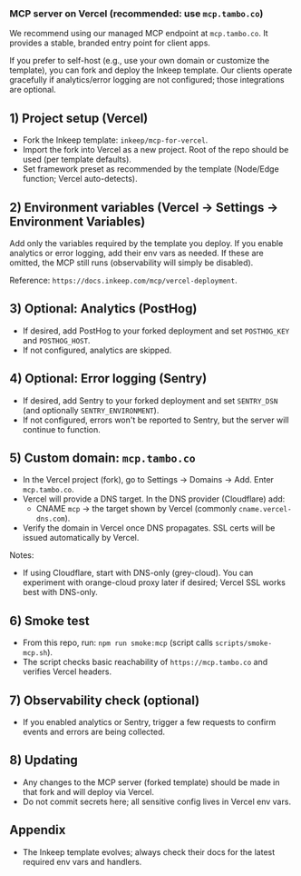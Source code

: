 ### MCP server on Vercel (recommended: use `mcp.tambo.co`)

We recommend using our managed MCP endpoint at `mcp.tambo.co`. It provides a stable, branded entry point for client apps.

If you prefer to self-host (e.g., use your own domain or customize the template), you can fork and deploy the Inkeep template. Our clients operate gracefully if analytics/error logging are not configured; those integrations are optional.

## 1) Project setup (Vercel)

- Fork the Inkeep template: `inkeep/mcp-for-vercel`.
- Import the fork into Vercel as a new project. Root of the repo should be used (per template defaults).
- Set framework preset as recommended by the template (Node/Edge function; Vercel auto-detects).

## 2) Environment variables (Vercel → Settings → Environment Variables)

Add only the variables required by the template you deploy. If you enable analytics or error logging, add their env vars as needed. If these are omitted, the MCP still runs (observability will simply be disabled).

Reference: `https://docs.inkeep.com/mcp/vercel-deployment`.

## 3) Optional: Analytics (PostHog)

- If desired, add PostHog to your forked deployment and set `POSTHOG_KEY` and `POSTHOG_HOST`.
- If not configured, analytics are skipped.

## 4) Optional: Error logging (Sentry)

- If desired, add Sentry to your forked deployment and set `SENTRY_DSN` (and optionally `SENTRY_ENVIRONMENT`).
- If not configured, errors won't be reported to Sentry, but the server will continue to function.

## 5) Custom domain: `mcp.tambo.co`

- In the Vercel project (fork), go to Settings → Domains → Add. Enter `mcp.tambo.co`.
- Vercel will provide a DNS target. In the DNS provider (Cloudflare) add:
  - CNAME `mcp` → the target shown by Vercel (commonly `cname.vercel-dns.com`).
- Verify the domain in Vercel once DNS propagates. SSL certs will be issued automatically by Vercel.

Notes:

- If using Cloudflare, start with DNS-only (grey-cloud). You can experiment with orange-cloud proxy later if desired; Vercel SSL works best with DNS-only.

## 6) Smoke test

- From this repo, run: `npm run smoke:mcp` (script calls `scripts/smoke-mcp.sh`).
- The script checks basic reachability of `https://mcp.tambo.co` and verifies Vercel headers.

## 7) Observability check (optional)

- If you enabled analytics or Sentry, trigger a few requests to confirm events and errors are being collected.

## 8) Updating

- Any changes to the MCP server (forked template) should be made in that fork and will deploy via Vercel.
- Do not commit secrets here; all sensitive config lives in Vercel env vars.

## Appendix

- The Inkeep template evolves; always check their docs for the latest required env vars and handlers.
